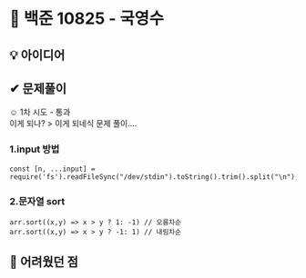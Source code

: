 # 🔎 백준 10825 - 국영수
## 💡 아이디어

## ✔ 문제풀이
☺️ 1차 시도 - 통과 <br />
이게 되나? > 이게 되네식 문제 풀이....
### 1.input 방법
```
const [n, ...input] = require('fs').readFileSync("/dev/stdin").toString().trim().split("\n");
```

### 2.문자열 sort
```
arr.sort((x,y) => x > y ? 1: -1) // 오름차순
arr.sort((x,y) => x > y ? -1: 1) // 내림차순

```
## 🤕 어려웠던 점

